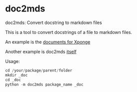 # doc2mds

doc2mds: Convert docstring to markdown files

This is a tool to convert docstrings of a file to markdown files.

An example is the [documents for Xponge](https://spongemm.cn/文档/Xponge文档/Xponge)

Another example is doc2mds [itself](https://gitee.com/gao_hyp_xyj_admin/doc2mds.git)

Usage:
```python
cd /your/package/parent/folder
mkdir _doc
cd _doc
python -m doc2mds package_name _doc
```
